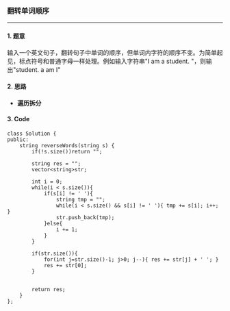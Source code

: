 ### 翻转单词顺序

---

#### 1. 题意

输入一个英文句子，翻转句子中单词的顺序，但单词内字符的顺序不变。为简单起见，标点符号和普通字母一样处理。例如输入字符串"I am a student. "，则输出"student. a am I"

#### 2. 思路

- **遍历拆分**

#### 3. Code

```
class Solution {
public:
    string reverseWords(string s) {
        if(!s.size())return "";

        string res = "";
        vector<string>str;

        int i = 0;
        while(i < s.size()){
            if(s[i] != ' '){
                string tmp = "";
                while(i < s.size() && s[i] != ' '){ tmp += s[i]; i++; }
                str.push_back(tmp);
            }else{
                i += 1;
            }
        }

        if(str.size()){
            for(int j=str.size()-1; j>0; j--){ res += str[j] + ' '; }
            res += str[0];
        }


        return res;
    }
};
```